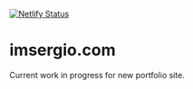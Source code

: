 [![Netlify Status](https://api.netlify.com/api/v1/badges/e11d8ae1-7a4c-4793-9828-778ada535124/deploy-status)](https://app.netlify.com/sites/agitated-panini-a6cd98/deploys)
# imsergio.com

Current work in progress for new portfolio site.
